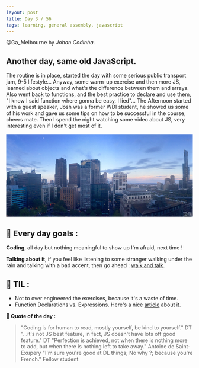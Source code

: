 ```yaml
---
layout: post
title: Day 3 / 56
tags: learning, general assembly, javascript
---
```

@Ga_Melbourne by *Johan Codinha*.


## Another day, same old JavaScript.
The routine is in place, started the day with some serious public transport jam, 9-5 lifestyle... Anyway, some warm-up exercise and then more JS, learned about objects and what's the difference between them and arrays. Also went back to functions, and the best practice to declare and use them, "I know I said function where gonna be easy, I lied"...
The Afternoon started with a guest speaker, Josh was a former WDI student, he showed us some of his work and gave us some tips on how to be successful in the course, cheers mate.
Then I spend the night watching some video about JS, very interesting even if I don't get most of it.  
  
![skyline from GA](/images/sunSet.jpg)  

## :dart: Every day goals :  

**Coding**, all day but nothing meaningful to show up I'm afraid, next time !

**Talking about it**, if you feel like listening to some stranger walking under the rain and talking with a bad accent, then go ahead : [walk and talk](https://soundcloud.com/johan-c-819300950/walk-and-talk-day-2-59).

## :book: TIL :  
- Not to over engineered the exercises, because it's a waste of time.
- Function Declarations vs. Expressions. Here's a nice [article](https://javascriptweblog.wordpress.com/2010/07/06/function-declarations-vs-function-expressions) about it.

**:shell: Quote of the day :**  

> "Coding is for human to read, mostly yourself, be kind to yourself." DT
> "...it's not JS best feature, in fact, JS doesn't have lots off good feature." DT
> "Perfection is achieved, not when there is nothing more to add, but when there is nothing left to take away." Antoine de Saint-Exupery
> "I'm sure you're good at DL things; No why ?; because you're French." Fellow student
